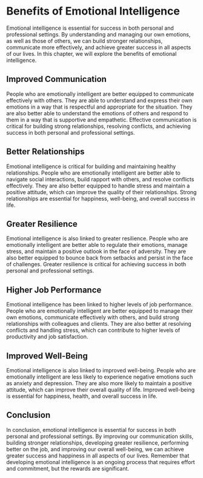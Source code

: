 Benefits of Emotional Intelligence
===================================================================================

Emotional intelligence is essential for success in both personal and professional settings. By understanding and managing our own emotions, as well as those of others, we can build stronger relationships, communicate more effectively, and achieve greater success in all aspects of our lives. In this chapter, we will explore the benefits of emotional intelligence.

Improved Communication
----------------------

People who are emotionally intelligent are better equipped to communicate effectively with others. They are able to understand and express their own emotions in a way that is respectful and appropriate for the situation. They are also better able to understand the emotions of others and respond to them in a way that is supportive and empathetic. Effective communication is critical for building strong relationships, resolving conflicts, and achieving success in both personal and professional settings.

Better Relationships
--------------------

Emotional intelligence is critical for building and maintaining healthy relationships. People who are emotionally intelligent are better able to navigate social interactions, build rapport with others, and resolve conflicts effectively. They are also better equipped to handle stress and maintain a positive attitude, which can improve the quality of their relationships. Strong relationships are essential for happiness, well-being, and overall success in life.

Greater Resilience
------------------

Emotional intelligence is also linked to greater resilience. People who are emotionally intelligent are better able to regulate their emotions, manage stress, and maintain a positive outlook in the face of adversity. They are also better equipped to bounce back from setbacks and persist in the face of challenges. Greater resilience is critical for achieving success in both personal and professional settings.

Higher Job Performance
----------------------

Emotional intelligence has been linked to higher levels of job performance. People who are emotionally intelligent are better equipped to manage their own emotions, communicate effectively with others, and build strong relationships with colleagues and clients. They are also better at resolving conflicts and handling stress, which can contribute to higher levels of productivity and job satisfaction.

Improved Well-Being
-------------------

Emotional intelligence is also linked to improved well-being. People who are emotionally intelligent are less likely to experience negative emotions such as anxiety and depression. They are also more likely to maintain a positive attitude, which can improve their overall quality of life. Improved well-being is essential for happiness, health, and overall success in life.

Conclusion
----------

In conclusion, emotional intelligence is essential for success in both personal and professional settings. By improving our communication skills, building stronger relationships, developing greater resilience, performing better on the job, and improving our overall well-being, we can achieve greater success and happiness in all aspects of our lives. Remember that developing emotional intelligence is an ongoing process that requires effort and commitment, but the rewards are significant.
